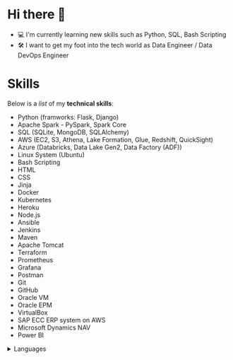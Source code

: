 # Hi there 👋

- 💻 I'm currently learning new skills such as Python, SQL, Bash Scripting
- 🛠️ I want to get my foot into the tech world as Data Engineer / Data DevOps Engineer

# Skills

Below is a _list_ of my **technical skills**:
- Python (framworks: Flask, Django)
- Apache Spark - PySpark, Spark Core
- SQL (SQLite, MongoDB, SQLAlchemy)
- AWS (EC2, S3, Athena, Lake Formation, Glue, Redshift, QuickSight)
- Azure (Databricks, Data Lake Gen2, Data Factory (ADF))
- Linux System (Ubuntu)
- Bash Scripting
- HTML
- CSS
- Jinja
- Docker
- Kubernetes
- Heroku
- Node.js
- Ansible
- Jenkins
- Maven
- Apache Tomcat
- Terraform
- Prometheus
- Grafana
- Postman
- Git
- GitHub
- Oracle VM
- Oracle EPM
- VirtualBox
- SAP ECC ERP system on AWS
- Microsoft Dynamics NAV
- Power BI


<details>
<summary>Languages</summary>

| Rank | Languages |
|-----:|-----------|
|     1| Python    |
|     2| SQL       |
|     3| HTML      |
|     4| CSS       |
<!--|     |           |-->

</details>










<!--
**patrikborza/patrikborza** is a ✨ _special_ ✨ repository because its `README.md` (this file) appears on your GitHub profile.

Here are some ideas to get you started:

- 🔭 I’m currently working on my second project
- 🌱 I’m currently learning ...
- 👯 I’m looking to collaborate on ...
- 🤔 I’m looking for help with ...
- 💬 Ask me about ...
- 📫 How to reach me: ...
- 😄 Pronouns: ...
- ⚡ Fun fact: ...
-->
